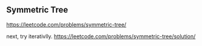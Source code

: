 ## Symmetric Tree
https://leetcode.com/problems/symmetric-tree/

next, try iterativlly.
https://leetcode.com/problems/symmetric-tree/solution/